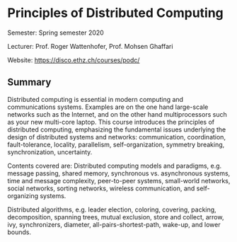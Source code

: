 # Principles of Distributed Computing

Semester: Spring semester 2020

Lecturer: Prof. Roger Wattenhofer, Prof. Mohsen Ghaffari

Website: https://disco.ethz.ch/courses/podc/

## Summary

Distributed computing is essential in modern computing and communications systems. Examples are on the one hand large-scale networks such as the Internet, and on the other hand multiprocessors such as your new multi-core laptop. This course introduces the principles of distributed computing, emphasizing the fundamental issues underlying the design of distributed systems and networks: communication, coordination, fault-tolerance, locality, parallelism, self-organization, symmetry breaking, synchronization, uncertainty.

Contents covered are: Distributed computing models and paradigms, e.g. message passing, shared memory, synchronous vs. asynchronous systems, time and message complexity, peer-to-peer systems, small-world networks, social networks, sorting networks, wireless communication, and self-organizing systems.

Distributed algorithms, e.g. leader election, coloring, covering, packing, decomposition, spanning trees, mutual exclusion, store and collect, arrow, ivy, synchronizers, diameter, all-pairs-shortest-path, wake-up, and lower bounds.